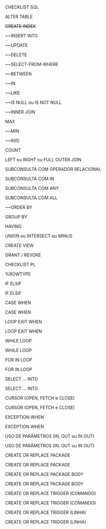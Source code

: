 CHECKLIST SQL

ALTER TABLE

~~CREATE INDEX~~

~~INSERT INTO

~~UPDATE

~~DELETE 

~~SELECT-FROM-WHERE

~~BETWEEN

~~IN

~~LIKE

~~IS NULL ou IS NOT NULL

~~INNER JOIN

MAX

~~MIN

~~AVG

COUNT

LEFT ou RIGHT ou FULL OUTER JOIN 

SUBCONSULTA COM OPERADOR RELACIONAL

SUBCONSULTA COM IN

SUBCONSULTA COM ANY

SUBCONSULTA COM ALL

~~ORDER BY

GROUP BY

HAVING

UNION ou INTERSECT ou MINUS

CREATE VIEW

GRANT / REVOKE




CHECKLIST PL

%ROWTYPE

IF ELSIF

IF ELSIF

CASE WHEN

CASE WHEN

LOOP EXIT WHEN

LOOP EXIT WHEN

WHILE LOOP

WHILE LOOP

FOR IN LOOP

FOR IN LOOP

SELECT … INTO

SELECT … INTO

CURSOR (OPEN, FETCH e CLOSE)

CURSOR (OPEN, FETCH e CLOSE)

EXCEPTION WHEN

EXCEPTION WHEN

USO DE PARÂMETROS (IN, OUT ou IN OUT)

USO DE PARÂMETROS (IN, OUT ou IN OUT)

CREATE OR REPLACE PACKAGE

CREATE OR REPLACE PACKAGE

CREATE OR REPLACE PACKAGE BODY

CREATE OR REPLACE PACKAGE BODY

CREATE OR REPLACE TRIGGER (COMANDO)

CREATE OR REPLACE TRIGGER (COMANDO)

CREATE OR REPLACE TRIGGER (LINHA)

CREATE OR REPLACE TRIGGER (LINHA)
